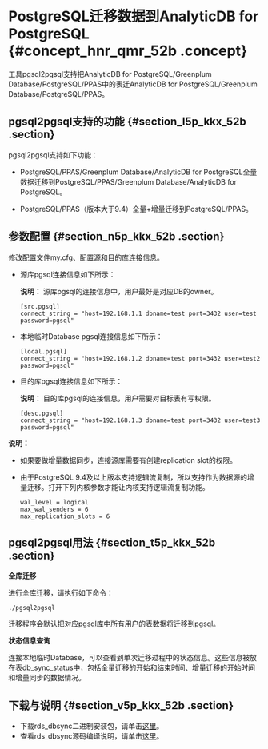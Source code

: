 # PostgreSQL迁移数据到AnalyticDB for PostgreSQL {#concept_hnr_qmr_52b .concept}

工具pgsql2pgsql支持把AnalyticDB for PostgreSQL/Greenplum Database/PostgreSQL/PPAS中的表迁AnalyticDB for PostgreSQL/Greenplum Database/PostgreSQL/PPAS。

## pgsql2pgsql支持的功能 {#section_l5p_kkx_52b .section}

pgsql2pgsql支持如下功能：

-   PostgreSQL/PPAS/Greenplum Database/AnalyticDB for PostgreSQL全量数据迁移到PostgreSQL/PPAS/Greenplum Database/AnalyticDB for PostgreSQL。

-   PostgreSQL/PPAS（版本大于9.4）全量+增量迁移到PostgreSQL/PPAS。


## 参数配置 {#section_n5p_kkx_52b .section}

修改配置文件my.cfg、配置源和目的库连接信息。

-   源库pgsql连接信息如下所示：

    **说明：** 源库pgsql的连接信息中，用户最好是对应DB的owner。

    ```
    [src.pgsql]
    connect_string = "host=192.168.1.1 dbname=test port=3432 user=test password=pgsql"
    ```

-   本地临时Database pgsql连接信息如下所示：

    ```
    [local.pgsql]
    connect_string = "host=192.168.1.2 dbname=test port=3432 user=test2 password=pgsql"
    ```

-   目的库pgsql连接信息如下所示：

    **说明：** 目的库pgsql的连接信息，用户需要对目标表有写权限。

    ```
    [desc.pgsql]
    connect_string = "host=192.168.1.3 dbname=test port=3432 user=test3 password=pgsql"
    ```


**说明：** 

-   如果要做增量数据同步，连接源库需要有创建replication slot的权限。
-   由于PostgreSQL 9.4及以上版本支持逻辑流复制，所以支持作为数据源的增量迁移。打开下列内核参数才能让内核支持逻辑流复制功能。

    ```
    wal_level = logical
    max_wal_senders = 6
    max_replication_slots = 6
    ```


## pgsql2pgsql用法 {#section_t5p_kkx_52b .section}

**全库迁移**

进行全库迁移，请执行如下命令：

```
./pgsql2pgsql
```

迁移程序会默认把对应pgsql库中所有用户的表数据将迁移到pgsql。

**状态信息查询**

连接本地临时Database，可以查看到单次迁移过程中的状态信息。这些信息被放在表db\_sync\_status中，包括全量迁移的开始和结束时间、增量迁移的开始时间和增量同步的数据情况。

## 下载与说明 {#section_v5p_kkx_52b .section}

-   下载rds\_dbsync二进制安装包，请单击[这里](https://github.com/aliyun/rds_dbsync/releases)。
-   查看rds\_dbsync源码编译说明，请单击[这里](https://github.com/aliyun/rds_dbsync/blob/master/doc/design.md)。


